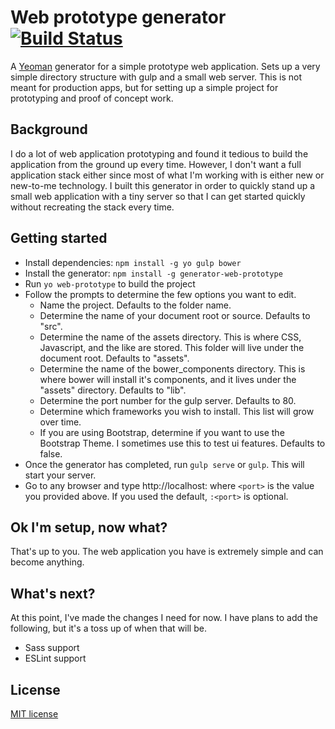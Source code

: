 # Web prototype generator [![Build Status](https://travis-ci.org/gerlocian/generator-web-prototype.svg?branch=master)](http://travis-ci.org/gerlocian/generator-web-prototype)
A [Yeoman](http://yeoman.io) generator for a simple prototype web application. Sets up a very simple directory structure with gulp and a small web server. This is not meant for production apps, but for setting up a simple project for prototyping and proof of concept work.

## Background
I do a lot of web application prototyping and found it tedious to build the application from the ground up every time. However, I don't want a full application stack either since most of what I'm working with is either new or new-to-me technology. I built this generator in order to quickly stand up a small web application with a tiny server so that I can get started quickly without recreating the stack every time.
 
## Getting started

- Install dependencies: `npm install -g yo gulp bower`
- Install the generator: `npm install -g generator-web-prototype`
- Run `yo web-prototype` to build the project
- Follow the prompts to determine the few options you want to edit.
    - Name the project. Defaults to the folder name.
    - Determine the name of your document root or source. Defaults to "src".
    - Determine the name of the assets directory. This is where CSS, Javascript, and the like are stored. This folder will live under the document root. Defaults to "assets".
    - Determine the name of the bower_components directory. This is where bower will install it's components, and it lives under the "assets" directory. Defaults to "lib".
    - Determine the port number for the gulp server. Defaults to 80.
    - Determine which frameworks you wish to install. This list will grow over time.
    - If you are using Bootstrap, determine if you want to use the Bootstrap Theme. I sometimes use this to test ui features. Defaults to false.
- Once the generator has completed, run `gulp serve` or `gulp`. This will start your server.
- Go to any browser and type http://localhost:<port> where `<port>` is the value you provided above. If you used the default, `:<port>` is optional.

## Ok I'm setup, now what?
That's up to you. The web application you have is extremely simple and can become anything.

## What's next?
At this point, I've made the changes I need for now. I have plans to add the following, but it's a toss up of when that will be.

- Sass support
- ESLint support

## License
[MIT license](http://opensource.org/licenses/mit-license.html)
